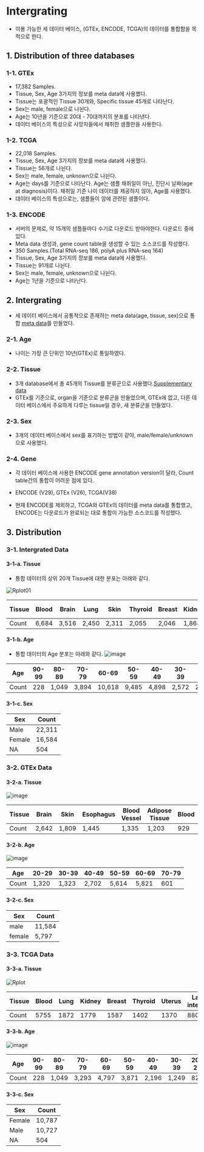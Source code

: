 # Intergrating 
+ 이용 가능한 세 데이터 베이스, (GTEx, ENCODE, TCGA)의 데이터를 통합함을 목적으로 한다.

## 1. Distribution of three databases
### 1-1. GTEx
  + 17,382 Samples.
  + Tissue, Sex, Age 3가지의 정보를 meta data에 사용했다. 
  + Tissue는 포괄적인 Tissue 30개와, Specific tissue 45개로 나타난다.
  + Sex는 male, female으로 나뉜다.
  + Age는 10년을 기준으로 20대 - 70대까지의 분포를 나타낸다.
  + 데이터 베이스의 특성으로 사망자들에서 채취한 샘플만을 사용한다.
### 1-2. TCGA
  + 22,018 Samples.
  + Tissue, Sex, Age 3가지의 정보를 meta data에 사용했다.
  + Tissue는 56개로 나뉜다.
  + Sex는 male, female, unknown으로 나뉜다.
  + Age는 days를 기준으로 나타난다. Age는 샘플 채취일이 아닌, 진단시 날짜(age at diagnosis)이다. 채취일 기준 나이 데이터를 제공하지 않아, Age를 사용했다.
  + 데이터 베이스의 특성으로는, 샘플들이 암에 관련된 샘플이다.
### 1-3. ENCODE
  + 서버의 문제로, 약 15개의 샘플들마다 수기로 다운로드 받아야한다. 다운로드 중에 있다.
  + Meta data 생성과, gene count table을 생성할 수 있는 소스코드를 작성했다.
  + 350 Samples.(Total RNA-seq 186, polyA plus RNA-seq 164)
  + Tissue, Sex, Age 3가지의 정보를 meta data에 사용했다.
  + Tissue는 91개로 나뉜다.
  + Sex는 male, female, unknown으로 나뉜다.
  + Age는 1년을 기준으로 나타난다.

## 2. Intergrating
+ 세 데이터 베이스에서 공통적으로 존재하는 meta data(age, tissue, sex)으로 통합 [meta data](https://github.com/Park-JungJoon/Human-transcriptome-atlas/blob/main/Supplementary%20data/integrated_tcga_gtex.tsv)를 만들었다.
### 2-1. Age
  + 나이는 가장 큰 단위인 10년(GTEx)로 통일하였다. 
### 2-2. Tissue
  + 3개 database에서 총 45개의 Tissue를 분류군으로 사용했다.[Supplementary data](https://github.com/Park-JungJoon/Human-transcriptome-atlas/blob/main/Supplementary%20data/Tissue%20intergrating.txt)
  + GTEx를 기준으로, organ을 기준으로 분류군을 만들었으며, GTEx에 없고, 다른 데이터 베이스에서 주요하게 다루는 tissue일 경우, 새 분류군을 만들었다.
### 2-3. Sex
  + 3개의 데이터 베이스에서 sex를 표기하는 방법이 같아, male/female/unknown으로 사용했다.
### 2-4. Gene
  + 각 데이터 베이스에 사용한 ENCODE gene annotation version이 달라, Count table간의 통합이 어려운 점에 있다. 
  + ENCODE (V29), GTEx (V26), TCGA(V38)

+ 현재 ENCODE를 제외하고, TCGA와 GTEx의 데이터를 meta data를 통합했고, ENCODE는 다운로드가 완료되는 대로 통합이 가능한 소스코드를 작성했다.
## 3. Distribution
### 3-1. Intergrated Data
#### 3-1-a. Tissue
+ 통합 데이터의 상위 20개 Tissue에 대한 분포는 아래와 같다.

![Rplot01](https://user-images.githubusercontent.com/97942772/209561224-471cc8c8-b267-4722-b362-40e7f8245e06.png)

Tissue|Blood|Brain|Lung|Skin|Thyroid|Breast|Kidney|Esophagus|Large Intestine|Uterus|Blood Vessel|Adipose Tissue|Prostate|Heart|Pancreas|Stomach|Muscle|Liver|Ovary|Nerve
-|-|-|-|-|-|-|-|-|-|-|-|-|-|-|-|-|-|-|-|-|
Count|6,684|3,516|2,450|2,311|2,055|2,046|1,868|1,666|1,659|1,531|1,335|1,203|936|861|840|830|803|696|683|630


#### 3-1-b. Age
+ 통합 데이터의 Age 분포는 아래와 같다.
![image](https://user-images.githubusercontent.com/97942772/209555837-e34a3066-35af-4e0d-a4b3-a71c4ea5fa8c.png)

Age|90-99|80-89|70-79|60-69|50-59|40-49|30-39|20-29|10-19|00-09|NA|
-|-|-|-|-|-|-|-|-|-|-|-|
Count|228|1,049|3,894|10,618|9,485|4,898|2,572|2,142|2,129|412|1,972


#### 3-1-c. Sex
Sex | Count
-|-
Male|22,311
Female|16,584
NA|504

### 3-2. GTEx Data
#### 3-2-a. Tissue
![image](https://user-images.githubusercontent.com/97942772/209560018-97aa846a-0e9e-4798-94bc-454179d5526d.png)


Tissue|Brain|Skin|Esophagus|Blood Vessel|Adipose Tissue|Blood|Heart|Muscle|Large intestine|Thyroid|Nerve|Lung|Breast|Testis|Stomach|Pancreas|Pituitary|Adrenal Gland|Prostate|Spleen|
-|-|-|-|-|-|-|-|-|-|-|-|-|-|-|-|-|-|-|-|-|
Count|2,642|1,809|1,445|1,335|1,203|929|861|803|779|653|619|578|459|361|359|328|283|258|245|241


#### 3-2-b. Age
![image](https://user-images.githubusercontent.com/97942772/209559451-1de7ac4e-4af3-4103-8ff6-60bf902a76b8.png)

Age|20-29|30-39|40-49|50-59|60-69|70-79
-|-|-|-|-|-|-
Count|1,320|1,323|2,702|5,614|5,821|601

#### 3-2-c. Sex
Sex|Count
-|-
male|11,584
female|5,797

### 3-3. TCGA Data
#### 3-3-a. Tissue
![Rplot](https://user-images.githubusercontent.com/97942772/209560856-d976b01c-b4c4-46c7-9640-c5992e133231.png)


Tissue|Blood|Lung|Kidney|Breast|Thyroid|Uterus|Large intestine|Brain|Prostate|Lymphoid organ|Pancreas|Ovary|Skin|Stomach|Liver|Bladder|ETC|Adrenal Gland|Tongue|Testis|
-|-|-|-|-|-|-|-|-|-|-|-|-|-|-|-|-|-|-|-|-|
Count|5755|1872|1779|1587|1402|1370|880|874|691|519|512|503|502|471|470|433|318|298|221|169|157|


#### 3-3-b. Age
![image](https://user-images.githubusercontent.com/97942772/209559228-047add7b-e153-4805-ab54-a83e4bc1d1fa.png)

Age|90-99|80-89|70-79|60-69|50-59|40-49|30-39|20-29|10-19|00-09|NA|
-|-|-|-|-|-|-|-|-|-|-|-|
Count|228|1,049|3,293|4,797|3,871|2,196|1,249|822|2,129|412|1,972


#### 3-3-c. Sex
Sex|Count
-|-
Female|10,787
Male|10,727
NA|504

